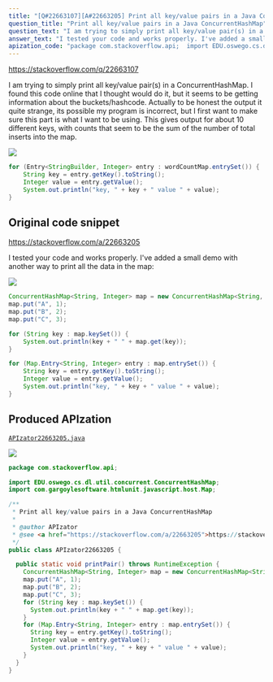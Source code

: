 ```yaml
---
title: "[Q#22663107][A#22663205] Print all key/value pairs in a Java ConcurrentHashMap"
question_title: "Print all key/value pairs in a Java ConcurrentHashMap"
question_text: "I am trying to simply print all key/value pair(s) in a ConcurrentHashMap. I found this code online that I thought would do it, but it seems to be getting information about the buckets/hashcode. Actually to be honest the output it quite strange, its possible my program is incorrect, but I first want to make sure this part is what I want to be using. This gives output for about 10 different keys, with counts that seem to be the sum of the number of total inserts into the map."
answer_text: "I tested your code and works properly. I've added a small demo with another way to print all the data in the map:"
apization_code: "package com.stackoverflow.api;  import EDU.oswego.cs.dl.util.concurrent.ConcurrentHashMap; import com.gargoylesoftware.htmlunit.javascript.host.Map;  /**  * Print all key/value pairs in a Java ConcurrentHashMap  *  * @author APIzator  * @see <a href=\"https://stackoverflow.com/a/22663205\">https://stackoverflow.com/a/22663205</a>  */ public class APIzator22663205 {    public static void printPair() throws RuntimeException {     ConcurrentHashMap<String, Integer> map = new ConcurrentHashMap<String, Integer>();     map.put(\"A\", 1);     map.put(\"B\", 2);     map.put(\"C\", 3);     for (String key : map.keySet()) {       System.out.println(key + \" \" + map.get(key));     }     for (Map.Entry<String, Integer> entry : map.entrySet()) {       String key = entry.getKey().toString();       Integer value = entry.getValue();       System.out.println(\"key, \" + key + \" value \" + value);     }   } }"
---
```


https://stackoverflow.com/q/22663107

I am trying to simply print all key/value pair(s) in a ConcurrentHashMap.
I found this code online that I thought would do it, but it seems to be getting information about the buckets/hashcode. Actually to be honest the output it quite strange, its possible my program is incorrect, but I first want to make sure this part is what I want to be using.
This gives output for about 10 different keys, with counts that seem to be the sum of the number of total inserts into the map.


<div class="code-logo"><img src="/stackoverflow.png" /></div>

```java
for (Entry<StringBuilder, Integer> entry : wordCountMap.entrySet()) {
    String key = entry.getKey().toString();
    Integer value = entry.getValue();
    System.out.println("key, " + key + " value " + value);
}
```


## Original code snippet

https://stackoverflow.com/a/22663205

I tested your code and works properly. I&#x27;ve added a small demo with another way to print all the data in the map:

<div class="code-logo"><img src="/stackoverflow.png" /></div>

```java
ConcurrentHashMap<String, Integer> map = new ConcurrentHashMap<String, Integer>();
map.put("A", 1);
map.put("B", 2);
map.put("C", 3);

for (String key : map.keySet()) {
    System.out.println(key + " " + map.get(key));
}

for (Map.Entry<String, Integer> entry : map.entrySet()) {
    String key = entry.getKey().toString();
    Integer value = entry.getValue();
    System.out.println("key, " + key + " value " + value);
}
```

## Produced APIzation

[`APIzator22663205.java`](https://github.com/pasqualesalza/apization-temp-data/raw/master/search/APIzator22663205.java)

<div class="code-logo"><img src="/apizator.png" /></div>

```java
package com.stackoverflow.api;

import EDU.oswego.cs.dl.util.concurrent.ConcurrentHashMap;
import com.gargoylesoftware.htmlunit.javascript.host.Map;

/**
 * Print all key/value pairs in a Java ConcurrentHashMap
 *
 * @author APIzator
 * @see <a href="https://stackoverflow.com/a/22663205">https://stackoverflow.com/a/22663205</a>
 */
public class APIzator22663205 {

  public static void printPair() throws RuntimeException {
    ConcurrentHashMap<String, Integer> map = new ConcurrentHashMap<String, Integer>();
    map.put("A", 1);
    map.put("B", 2);
    map.put("C", 3);
    for (String key : map.keySet()) {
      System.out.println(key + " " + map.get(key));
    }
    for (Map.Entry<String, Integer> entry : map.entrySet()) {
      String key = entry.getKey().toString();
      Integer value = entry.getValue();
      System.out.println("key, " + key + " value " + value);
    }
  }
}

```